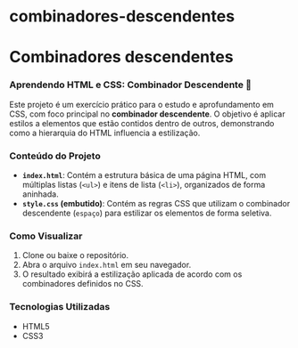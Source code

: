 # combinadores-descendentes
# Combinadores descendentes 
### **Aprendendo HTML e CSS: Combinador Descendente 🚀**

Este projeto é um exercício prático para o estudo e aprofundamento em CSS, com foco principal no **combinador descendente**. O objetivo é aplicar estilos a elementos que estão contidos dentro de outros, demonstrando como a hierarquia do HTML influencia a estilização.

### **Conteúdo do Projeto**

* **`index.html`**: Contém a estrutura básica de uma página HTML, com múltiplas listas (`<ul>`) e itens de lista (`<li>`), organizados de forma aninhada.
* **`style.css` (embutido)**: Contém as regras CSS que utilizam o combinador descendente (`espaço`) para estilizar os elementos de forma seletiva.

### **Como Visualizar**

1.  Clone ou baixe o repositório.
2.  Abra o arquivo `index.html` em seu navegador.
3.  O resultado exibirá a estilização aplicada de acordo com os combinadores definidos no CSS.

### **Tecnologias Utilizadas**

* HTML5
* CSS3
